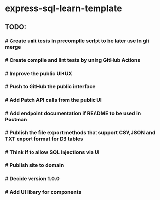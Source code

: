 # express-sql-learn-template

## TODO:
### # Create unit tests in precompile script to be later use in git merge
### # Create compile and lint tests by uning GitHub Actions 
### # Improve the public UI+UX
### # Push to GitHub the public interface
### # Add Patch API calls from the public UI
### # Add endpoint documentation if README to be used in Postman
### # Publish the file export methods that support CSV,JSON and TXT export format for DB tables
### # Think if to allow SQL Injections via UI
### # Publish site to domain
### # Decide version 1.0.0
### # Add UI libary for components 